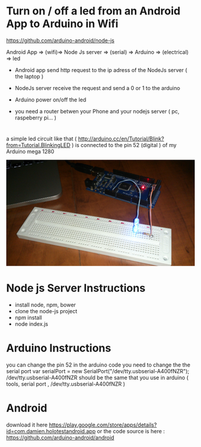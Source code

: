 # Turn on / off a led from an Android App to Arduino in Wifi 
https://github.com/arduino-android/node-js


Android App => (wifi)=> Node Js server => (serial) => Arduino => (electrical) => led


- Android app send http request to the ip adress of the NodeJs server ( the laptop )

- NodeJs server receive the request and send a 0 or 1 to the arduino

- Arduino power on/off the led

- you need a router betwen your Phone and your nodejs server ( pc, raspeberry pi... )


#


a simple led circuit like that ( http://arduino.cc/en/Tutorial/Blink?from=Tutorial.BlinkingLED ) is connected  to the pin 52 (digital ) of my Arduino mega 1280




![alt tag](https://github.com/arduino-android/node-js/blob/master/photo.jpg)


#  Node js Server Instructions
  
  - install node, npm, bower
  - clone the node-js project 
  - npm install 
  - node index.js
 

#  Arduino Instructions

   you can change the pin 52 in the arduino code
   you need to change the the serial port 
   var serialPort = new SerialPort("/dev/tty.usbserial-A400fNZR");
 /dev/tty.usbserial-A400fNZR should be the same that you use in arduino ( tools, serial port , /dev/tty.usbserial-A400fNZR  )
 
#  Android
 
  download it here https://play.google.com/store/apps/details?id=com.damien.holotestandroid.app
  or the code source is here : https://github.com/arduino-android/android

